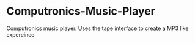 # Computronics-Music-Player
 Computronics music player. Uses the tape interface to create a MP3 like expereince
